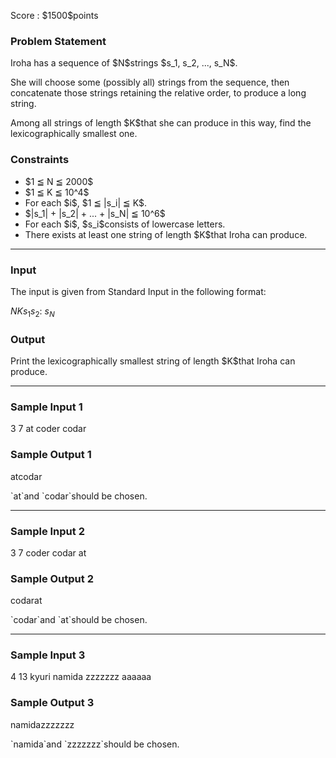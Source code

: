 
<div>

<span>

<span>

<p>
Score : $1500$points
</p>

<div>

<section>

### **Problem Statement**

<p>
Iroha has a sequence of $N$strings $s_1, s_2, ..., s_N$.
</p>

<p>
She will choose some (possibly all) strings from the sequence, then concatenate those strings retaining the relative order, to produce a long string.
</p>

<p>
Among all strings of length $K$that she can produce in this way, find the lexicographically smallest one.
</p>

</section>

</div>

<div>

<section>

### **Constraints**

<ul>

<li>
$1 ≦ N ≦ 2000$
</li>

<li>
$1 ≦ K ≦ 10^4$
</li>

<li>
For each $i$, $1 ≦ |s_i| ≦ K$.
</li>

<li>
$|s_1| + |s_2| + ... + |s_N| ≦ 10^6$
</li>

<li>
For each $i$, $s_i$consists of lowercase letters.
</li>

<li>
There exists at least one string of length $K$that Iroha can produce.
</li>

</ul>

</section>

</div>

---

<div>

<div>

<section>

### **Input**

<p>
The input is given from Standard Input in the following format:
</p>

<div>

$N$$K$$s_1$$s_2$:
$s_N$
</div>

</section>

</div>

<div>

<section>

### **Output**

<p>
Print the lexicographically smallest string of length $K$that Iroha can produce.
</p>

</section>

</div>

</div>

---

<div>

<section>

### **Sample Input 1**

<div>

3 7
at
coder
codar

</div>

</section>

</div>

<div>

<section>

### **Sample Output 1**

<div>

atcodar

</div>

<p>
`at`and `codar`should be chosen.
</p>

</section>

</div>

---

<div>

<section>

### **Sample Input 2**

<div>

3 7
coder
codar
at

</div>

</section>

</div>

<div>

<section>

### **Sample Output 2**

<div>

codarat

</div>

<p>
`codar`and `at`should be chosen.
</p>

</section>

</div>

---

<div>

<section>

### **Sample Input 3**

<div>

4 13
kyuri
namida
zzzzzzz
aaaaaa

</div>

</section>

</div>

<div>

<section>

### **Sample Output 3**

<div>

namidazzzzzzz

</div>

<p>
`namida`and `zzzzzzz`should be chosen.
</p>

</section>

</div>

</span>

</span>

</div>
